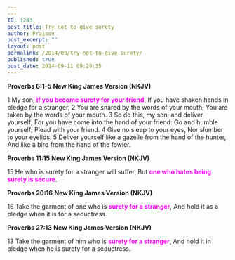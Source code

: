 ```yaml
---
---
ID: 1243
post_title: Try not to give surety
author: Praison
post_excerpt: ""
layout: post
permalink: /2014/09/try-not-to-give-surety/
published: true
post_date: 2014-09-11 09:28:35
---
```

<strong>Proverbs 6:1-5</strong>
<strong> New King James Version (NKJV)</strong>

1 My son, <span style="color: #ff00ff;"><strong>if you become surety for your friend</strong></span>,
If you have shaken hands in pledge for a stranger,
2 You are snared by the words of your mouth;
You are taken by the words of your mouth.
3 So do this, my son, and deliver yourself;
For you have come into the hand of your friend:
Go and humble yourself;
Plead with your friend.
4 Give no sleep to your eyes,
Nor slumber to your eyelids.
5 Deliver yourself like a gazelle from the hand of the hunter,
And like a bird from the hand of the fowler.

<strong>Proverbs 11:15</strong>
<strong> New King James Version (NKJV)</strong>

15 He who is surety for a stranger will suffer,
But <span style="color: #ff00ff;"><strong>one who hates being surety is secure</strong></span>.

<strong>Proverbs 20:16</strong>
<strong> New King James Version (NKJV)</strong>

16 Take the garment of one who is <span style="color: #ff00ff;"><strong>surety for a stranger</strong></span>,
And hold it as a pledge when it is for a seductress.

<strong>Proverbs 27:13</strong>
<strong> New King James Version (NKJV)</strong>

13 Take the garment of him who is <span style="color: #ff00ff;"><strong>surety for a stranger</strong></span>,
And hold it in pledge when he is surety for a seductress.
